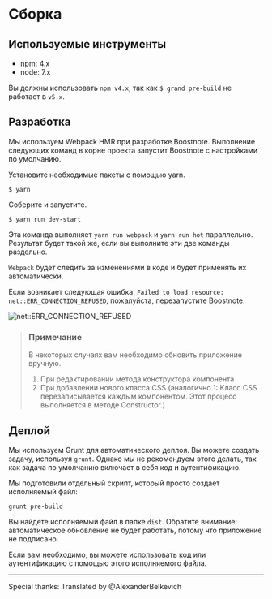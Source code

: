 # Сборка

## Используемые инструменты
* npm: 4.x
* node: 7.x

Вы должны использовать `npm v4.x`, так как `$ grand pre-build` не работает в `v5.x`.

## Разработка

Мы используем Webpack HMR при разработке Boostnote.
Выполнение следующих команд в корне проекта запустит Boostnote с настройками по умолчанию.

Установите необходимые пакеты с помощью yarn.

```
$ yarn
```

Соберите и запустите.

```
$ yarn run dev-start
```

Эта команда выполняет `yarn run webpack` и `yarn run hot` параллельно. Результат будет такой же, если вы выполните эти две команды раздельно.

`Webpack` будет следить за изменениями в коде и будет применять их автоматически.

Если возникает следующая ошибка: `Failed to load resource: net::ERR_CONNECTION_REFUSED`, пожалуйста, перезапустите Boostnote.

![net::ERR_CONNECTION_REFUSED](https://cloud.githubusercontent.com/assets/11307908/24343004/081e66ae-1279-11e7-8d9e-7f478043d835.png)

> ### Примечание
> В некоторых случаях вам необходимо обновить приложение вручную.
> 1. При редактировании метода конструктора компонента
> 2. При добавлении нового класса CSS (аналогично 1: Класс CSS перезаписывается каждым компонентом. Этот процесс выполняется в методе Constructor.)

## Деплой

Мы используем Grunt для автоматического деплоя.
Вы можете создать задачу, используя `grunt`. Однако мы не рекомендуем этого делать, так как задача по умолчанию включает в себя код и аутентификацию.

Мы подготовили отдельный скрипт, который просто создает исполняемый файл:

```
grunt pre-build
```

Вы найдете исполняемый файл в папке `dist`. Обратите внимание: автоматическое обновление не будет работать, потому что приложение не подписано.

Если вам необходимо, вы можете использовать код или аутентификацию с помощью этого исполняемого файла.

---

Special thanks:
Translated by @AlexanderBelkevich
